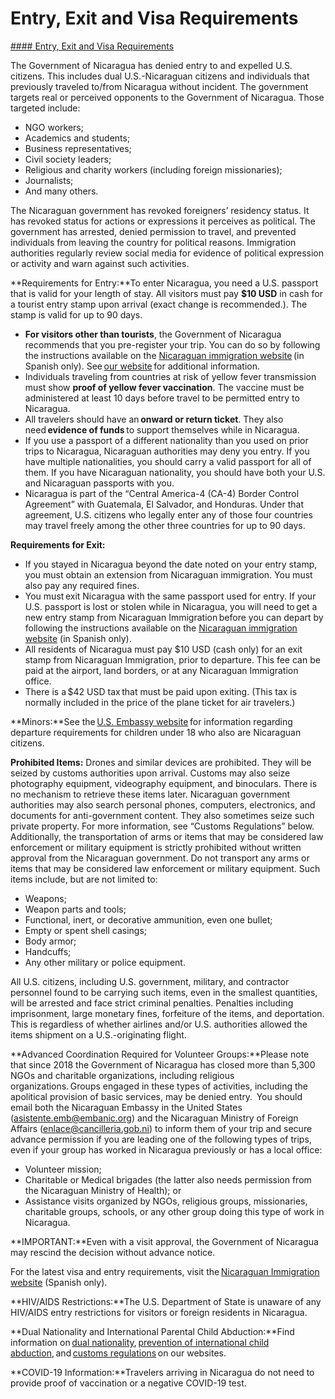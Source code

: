# Entry, Exit and Visa Requirements

[#### Entry, Exit and Visa Requirements](javascript:void(0); "Entry, Exit and Visa Requirements")

The Government of Nicaragua has denied entry to and expelled U.S. citizens. This includes dual U.S.-Nicaraguan citizens and individuals that previously traveled to/from Nicaragua without incident. The government targets real or perceived opponents to the Government of Nicaragua. Those targeted include:

* NGO workers;
* Academics and students;
* Business representatives;
* Civil society leaders;
* Religious and charity workers (including foreign missionaries);
* Journalists;
* And many others.

The Nicaraguan government has revoked foreigners’ residency status. It has revoked status for actions or expressions it perceives as political. The government has arrested, denied permission to travel, and prevented individuals from leaving the country for political reasons. Immigration authorities regularly review social media for evidence of political expression or activity and warn against such activities.

**Requirements for Entry:**To enter Nicaragua, you need a U.S. passport that is valid for your length of stay. All visitors must pay **$10 USD** in cash for a tourist entry stamp upon arrival (exact change is recommended.). The stamp is valid for up to 90 days.

* **For visitors other than tourists**, the Government of Nicaragua recommends that you pre-register your trip. You can do so by following the instructions available on the [Nicaraguan immigration website](https://www.mint.gob.ni/migracion/) (in Spanish only). See [our website](https://mcas-proxyweb.mcas.ms/certificate-checker?login=false&originalUrl=https%3A%2F%2Fni.usembassy.gov.mcas.ms%2Fimmigration-laws%2F%3FMcasTsid%3D20892&McasCSRF=c0faf6210156a766d6d56a468090eadbf7ff14e9134b92c8bb1ab41cbd1c7567&McasTsid=15600) for additional information.
* Individuals traveling from countries at risk of yellow fever transmission must show **proof of yellow fever vaccination**. The vaccine must be administered at least 10 days before travel to be permitted entry to Nicaragua.
* All travelers should have an **onward or return ticket**. They also need **evidence of funds** to support themselves while in Nicaragua.
* If you use a passport of a different nationality than you used on prior trips to Nicaragua, Nicaraguan authorities may deny you entry. If you have multiple nationalities, you should carry a valid passport for all of them. If you have Nicaraguan nationality, you should have both your U.S. and Nicaraguan passports with you.
* Nicaragua is part of the “Central America-4 (CA-4) Border Control Agreement” with Guatemala, El Salvador, and Honduras. Under that agreement, U.S. citizens who legally enter any of those four countries may travel freely among the other three countries for up to 90 days.

**Requirements for Exit:**

* If you stayed in Nicaragua beyond the date noted on your entry stamp, you must obtain an extension from Nicaraguan immigration. You must also pay any required fines.
* You must exit Nicaragua with the same passport used for entry. If your U.S. passport is lost or stolen while in Nicaragua, you will need to get a new entry stamp from Nicaraguan Immigration before you can depart by following the instructions available on the [Nicaraguan immigration website](https://www.mint.gob.ni/migracion/) (in Spanish only).
* All residents of Nicaragua must pay $10 USD (cash only) for an exit stamp from Nicaraguan Immigration, prior to departure. This fee can be paid at the airport, land borders, or at any Nicaraguan Immigration office.
* There is a $42 USD tax that must be paid upon exiting. (This tax is normally included in the price of the plane ticket for air travelers.)

**Minors:**See the [U.S. Embassy website](https://ni.usembassy.gov/immigration-laws/) for information regarding departure requirements for children under 18 who also are Nicaraguan citizens.

**Prohibited Items:** Drones and similar devices are prohibited. They will be seized by customs authorities upon arrival. Customs may also seize photography equipment, videography equipment, and binoculars. There is no mechanism to retrieve these items later. Nicaraguan government authorities may also search personal phones, computers, electronics, and documents for anti-government content. They also sometimes seize such private property. For more information, see “Customs Regulations” below. Additionally, the transportation of arms or items that may be considered law enforcement or military equipment is strictly prohibited without written approval from the Nicaraguan government. Do not transport any arms or items that may be considered law enforcement or military equipment. Such items include, but are not limited to:

* Weapons;
* Weapon parts and tools;
* Functional, inert, or decorative ammunition, even one bullet;
* Empty or spent shell casings;
* Body armor;
* Handcuffs;
* Any other military or police equipment.

All U.S. citizens, including U.S. government, military, and contractor personnel found to be carrying such items, even in the smallest quantities, will be arrested and face strict criminal penalties. Penalties including imprisonment, large monetary fines, forfeiture of the items, and deportation. This is regardless of whether airlines and/or U.S. authorities allowed the items shipment on a U.S.-originating flight.

**Advanced Coordination Required for Volunteer Groups:**Please note that since 2018 the Government of Nicaragua has closed more than 5,300 NGOs and charitable organizations, including religious organizations. Groups engaged in these types of activities, including the apolitical provision of basic services, may be denied entry.  You should email both the Nicaraguan Embassy in the United States ([asistente.emb@embanic.org](mailto:asistente.emb@embanic.org)) and the Nicaraguan Ministry of Foreign Affairs ([enlace@cancilleria.gob.ni](mailto:enlace@cancilleria.gob.ni)) to inform them of your trip and secure advance permission if you are leading one of the following types of trips, even if your group has worked in Nicaragua previously or has a local office:

* Volunteer mission;
* Charitable or Medical brigades (the latter also needs permission from the Nicaraguan Ministry of Health); or
* Assistance visits organized by NGOs, religious groups, missionaries, charitable groups, schools, or any other group doing this type of work in Nicaragua.

**IMPORTANT:**Even with a visit approval, the Government of Nicaragua may rescind the decision without advance notice.

For the latest visa and entry requirements, visit the [Nicaraguan Immigration website](https://www.mint.gob.ni/migracion/) (Spanish only).

**HIV/AIDS Restrictions:**The U.S. Department of State is unaware of any HIV/AIDS entry restrictions for visitors or foreign residents in Nicaragua.

**Dual Nationality and International Parental Child Abduction:**Find information on [dual nationality](https://mcas-proxyweb.mcas.ms/certificate-checker?login=false&originalUrl=https%3A%2F%2Ftravel.state.gov.mcas.ms%2Fcontent%2Ftravel%2Fen%2Finternational-travel%2Fbefore-you-go%2Ftravelers-with-special-considerations%2FDual-Nationality-Travelers.html%3FMcasTsid%3D20892&McasCSRF=c0faf6210156a766d6d56a468090eadbf7ff14e9134b92c8bb1ab41cbd1c7567&McasTsid=15600), [prevention of international child abduction](https://mcas-proxyweb.mcas.ms/certificate-checker?login=false&originalUrl=https%3A%2F%2Ftravel.state.gov.mcas.ms%2Fcontent%2Ftravel%2Fen%2FInternational-Parental-Child-Abduction.html%3FMcasTsid%3D20892&McasCSRF=c0faf6210156a766d6d56a468090eadbf7ff14e9134b92c8bb1ab41cbd1c7567&McasTsid=15600), and [customs regulations](https://mcas-proxyweb.mcas.ms/certificate-checker?login=false&originalUrl=https%3A%2F%2Fwww.eaai.com.ni.mcas.ms%2Faduanas%2F%3FMcasTsid%3D20892&McasCSRF=c0faf6210156a766d6d56a468090eadbf7ff14e9134b92c8bb1ab41cbd1c7567&McasTsid=15600) on our websites.

**COVID-19 Information:**Travelers arriving in Nicaragua do not need to provide proof of vaccination or a negative COVID-19 test.